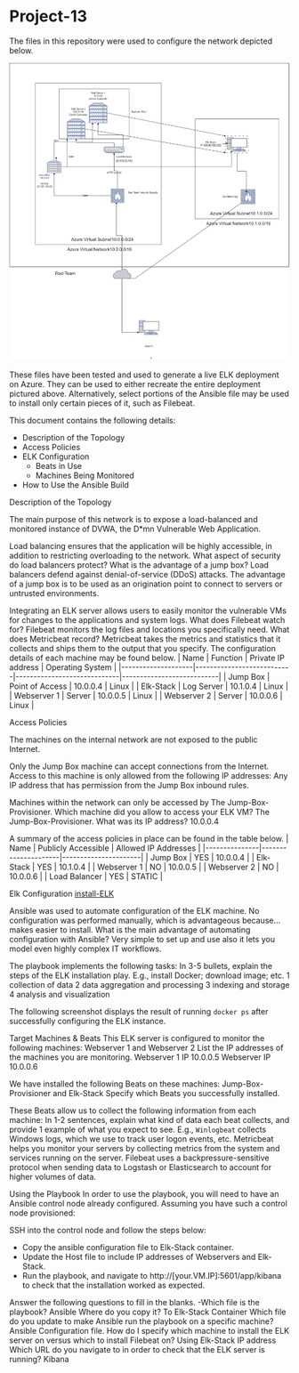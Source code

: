 # Project-13
The files in this repository were used to configure the network depicted below.

![](diagrams/elk%20stack.drawio.png)

These files have been tested and used to generate a live ELK deployment on Azure. They can be used to either recreate the entire deployment pictured above. Alternatively, select portions of the Ansible file may be used to install only certain pieces of it, such as Filebeat.


This document contains the following details:
- Description of the Topology
- Access Policies
- ELK Configuration
  - Beats in Use
  - Machines Being Monitored
- How to Use the Ansible Build


Description of the Topology

The main purpose of this network is to expose a load-balanced and monitored instance of DVWA, the D*mn Vulnerable Web Application.

Load balancing ensures that the application will be highly accessible, in addition to restricting overloading to the network.
 What aspect of security do load balancers protect? What is the advantage of a jump box? 
Load balancers defend against denial-of-service (DDoS) attacks.  The advantage of a jump box is to be used as an origination point to connect to servers or untrusted environments.

Integrating an ELK server allows users to easily monitor the vulnerable VMs for changes to the applications and system logs.
What does Filebeat watch for?  Filebeat monitors the log files and locations you specifically need.
 What does Metricbeat record? Metricbeat takes the metrics and statistics that it collects and ships them to the output that you specify.
The configuration details of each machine may be found below.
|     Name           |     Function              |     Private IP   address    |     Operating   System    |
|--------------------|---------------------------|-----------------------------|---------------------------|
|     Jump Box       |     Point of Access       |     10.0.0.4                |     Linux                 |
|     Elk-Stack      |     Log Server            |     10.1.0.4                |     Linux                 |
|     Webserver 1    |     Server                |     10.0.0.5                |     Linux                 |
|     Webserver 2    |     Server                |     10.0.0.6                |     Linux                 |


Access Policies

The machines on the internal network are not exposed to the public Internet. 

Only the Jump Box machine can accept connections from the Internet. Access to this machine is only allowed from the following IP addresses:
Any IP address that has permission from the Jump Box inbound rules.

Machines within the network can only be accessed by The Jump-Box-Provisioner.
 Which machine did you allow to access your ELK VM? The Jump-Box-Provisioner.
What was its IP address? 10.0.0.4

A summary of the access policies in place can be found in the table below.
| Name          | Publicly Accessible | Allowed IP Addresses |
|---------------|---------------------|----------------------|
| Jump Box      | YES                 | 10.0.0.4             |
| Elk-Stack     | YES                 | 10.1.0.4             |
| Webserver 1   | NO                  | 10.0.0.5             |
| Webserver 2   | NO                  | 10.0.0.6             |
| Load Balancer | YES                 | STATIC               |


Elk Configuration
[install-ELK](Ansible/Install-elk.yml)




Ansible was used to automate configuration of the ELK machine. No configuration was performed manually, which is advantageous because... makes easier to install.
 What is the main advantage of automating configuration with Ansible? Very simple to set up and use also it lets you model even highly complex IT workflows.

The playbook implements the following tasks:
In 3-5 bullets, explain the steps of the ELK installation play. E.g., install Docker; download image; etc.
1 collection of data
2 data aggregation and processing
3 indexing and storage
4 analysis and visualization


The following screenshot displays the result of running `docker ps` after successfully configuring the ELK instance.
 



 Target Machines & Beats
This ELK server is configured to monitor the following machines: Webserver 1 and Webserver 2
List the IP addresses of the machines you are monitoring. Webserver 1 IP 10.0.0.5  Webserver IP 10.0.0.6

We have installed the following Beats on these machines: Jump-Box-Provisioner and Elk-Stack
 Specify which Beats you successfully installed. 

These Beats allow us to collect the following information from each machine:
In 1-2 sentences, explain what kind of data each beat collects, and provide 1 example of what you expect to see. E.g., `Winlogbeat` collects Windows logs, which we use to track user logon events, etc.
Metricbeat helps you monitor your servers by collecting metrics from the system and services running on the server.
Filebeat  uses a backpressure-sensitive protocol when sending data to Logstash or Elasticsearch to account for higher volumes of data.

Using the Playbook
In order to use the playbook, you will need to have an Ansible control node already configured. Assuming you have such a control node provisioned: 

SSH into the control node and follow the steps below:
- Copy the ansible configuration file to Elk-Stack container.
- Update the Host file to include IP addresses of Webservers and Elk-Stack.
- Run the playbook, and navigate to http://[your.VM.IP]:5601/app/kibana to check that the installation worked as expected.

 Answer the following questions to fill in the blanks.
-Which file is the playbook? Ansible
 Where do you copy it? To Elk-Stack Container
Which file do you update to make Ansible run the playbook on a specific machine? Ansible Configuration file.
 How do I specify which machine to install the ELK server on versus which to install Filebeat on? Using Elk-Stack IP address
Which URL do you navigate to in order to check that the ELK server is running? Kibana


